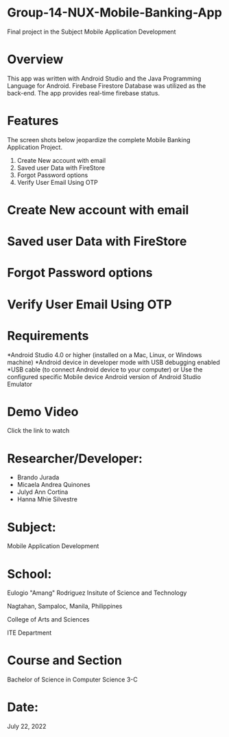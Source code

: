 # Group-14-NUX-Mobile-Banking-App

Final project in the Subject Mobile Application Development

# Overview

This app was written with Android Studio and the Java Programming Language for Android. Firebase Firestore Database was utilized as the back-end. The app provides real-time firebase status.

# Features
The screen shots below jeopardize the complete Mobile Banking Application Project.
1. Create New account with email
2. Saved user Data with FireStore
3. Forgot Password options
4. Verify User Email Using OTP

# Create New account with email
# Saved user Data with FireStore
# Forgot Password options
# Verify User Email Using OTP

# Requirements
*Android Studio 4.0 or higher (installed on a Mac, Linux, or Windows machine)
*Android device in developer mode with USB debugging enabled
*USB cable (to connect Android device to your computer)
or Use the configured specific Mobile device Android version of Android Studio Emulator

# Demo Video
Click the link to watch

# Researcher/Developer:
* Brando Jurada
* Micaela Andrea Quinones
* Julyd Ann Cortina
* Hanna Mhie Silvestre

# Subject:
Mobile Application Development

# School:
Eulogio "Amang" Rodriguez Insitute of Science and Technology

Nagtahan, Sampaloc, Manila, Philippines

College of Arts and Sciences

ITE Department

# Course and Section
Bachelor of Science in Computer Science 3-C

# Date:
July 22, 2022
